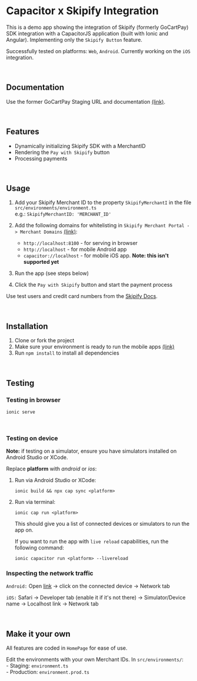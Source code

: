 # Capacitor x Skipify Integration

This is a demo app showing the integration of Skipify (formerly GoCartPay) SDK integration with a CapacitorJS application (built with Ionic and Angular).
Implementing only the `Skipify Button` feature.

Successfully tested on platforms: `Web`, `Android`. Currently working on the `iOS` integration.

<br />

## Documentation
Use the former GoCartPay Staging URL and documentation [(link)](https://docs.gocartpay.com/docs/test-data).

<br />

## Features

- Dynamically initializing Skipify SDK with a MerchantID
- Rendering the `Pay with Skipify` button
- Processing payments

<br />

## Usage

1. Add your Skipify Merchant ID to the property `SkipifyMerchantI` in the file `src/environments/environment.ts`  
	e.g.:  `SkipifyMerchantID: 'MERCHANT_ID'`

2. Add the following domains for whitelisting in `Skipify Merchant Portal -> Merchant Domains` [(link)](https://admin-staging.gocartpay.com/Overview/merchant-domains):
	- `http://localhost:8100` - for serving in browser
	- `http://localhost` - for mobile Android app
	- `capacitor://localhost` - for mobile iOS app. **Note: this isn't supported yet**  

3. Run the app (see steps below)

4. Click the `Pay with Skipify` button and start the payment process

Use test users and credit card numbers from the [Skipify Docs](https://docs.gocartpay.com/docs/test-data).

<br />

## Installation
1. Clone or fork the project
3. Make sure your environment is ready to run the mobile apps [(link)](https://capacitorjs.com/docs/getting-started/environment-setup)
2. Run `npm install` to install all dependencies

<br />

## Testing

### Testing in browser

`ionic serve`

<br>

### Testing on device
**Note:** if testing on a simulator, ensure you have simulators installed on Android Studio or XCode.

Replace **platform** with _android_ or _ios_:

1. Run via Android Studio or XCode:

   `ionic build && npx cap sync <platform>`

2. Run via terminal:

   `ionic cap run <platform>`

   This should give you a list of connected devices or simulators to run the app on.

   If you want to run the app with `live reload` capabilities, run the following command:

   `ionic capacitor run <platform> --livereload`

### Inspecting the network traffic
`Android:` Open [link](chrome://inspect/#devices) -> click on the connected device -> Network tab

`iOS:` Safari -> Developer tab (enable it if it's not there) -> Simulator/Device name -> Localhost link -> Network tab

<br>

## Make it your own
All features are coded in `HomePage` for ease of use.

Edit the environments with your own Merchant IDs. In `src/environments/`:  
	- Staging: `environment.ts`  
	- Production: `environment.prod.ts`